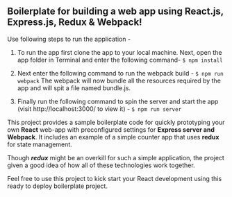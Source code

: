 ## Boilerplate for building a web app using React.js, Express.js, Redux & Webpack!

Use following steps to run the application - 

1. To run the app first clone the app to your local machine. Next, open the app folder in Terminal and enter the following command-
`$ npm install`

2. Next enter the following command to run the webpack build - 
`$ npm run webpack`
The webpack will now bundle all the resources required by the app and will spit a file named bundle.js.

3. Finally run the following command to spin the server and start the app (visit http://localhost:3000/ to view it) -
`$ npm run server`

This project provides a sample boilerplate code for quickly prototyping your own **React** web-app with preconfigured settings for **Express server and Webpack**. It includes an example of a simple counter app that uses **redux** for state management. 

Though ***redux*** might be an overkill for such a simple application, the project given a good idea of how all of these technologies work together.

Feel free to use this project to kick start your React development using this ready to deploy boilerplate project.
